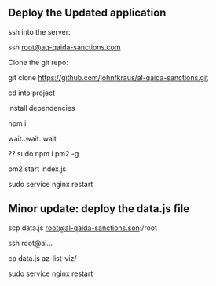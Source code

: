 
## Deploy the Updated application

ssh into the server:

ssh root@aq-qaida-sanctions.com

Clone the git repo:

git clone https://github.com/johnfkraus/al-qaida-sanctions.git

cd into project

install dependencies

npm i

wait..wait..wait

??
sudo npm i pm2 -g

pm2 start index.js

sudo service nginx restart


## Minor update: deploy the data.js file

scp data.js root@al-qaida-sanctions.son:/root

ssh root@al...

cp data.js az-list-viz/

sudo service nginx restart

